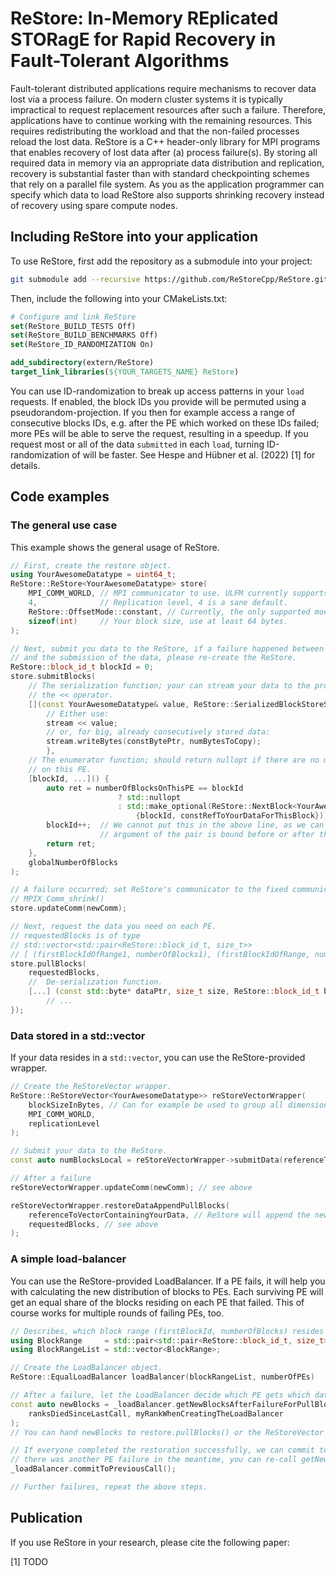 # ReStore: In-Memory REplicated STORagE for Rapid Recovery in Fault-Tolerant Algorithms

Fault-tolerant distributed applications require mechanisms to recover data lost via a process failure.
On modern cluster systems it is typically impractical to request replacement resources after such a failure.
Therefore, applications have to continue working with the remaining resources.
This requires redistributing the workload and that the non-failed processes reload the lost data.
ReStore is a C++ header-only library for MPI programs that enables recovery of lost data after (a) process failure(s).
By storing all required data in memory via an appropriate data distribution and replication, recovery is substantial faster than with standard checkpointing schemes that rely on a parallel file system.
As you as the application programmer can specify which data to load ReStore also supports shrinking recovery instead of recovery using spare compute nodes.

## Including ReStore into your application

To use ReStore, first add the repository as a submodule into your project:
```Bash
git submodule add --recursive https://github.com/ReStoreCpp/ReStore.git extern/ReStore
```

Then, include the following into your CMakeLists.txt:
```CMake
# Configure and link ReStore
set(ReStore_BUILD_TESTS Off)
set(ReStore_BUILD_BENCHMARKS Off)
set(ReStore_ID_RANDOMIZATION On)

add_subdirectory(extern/ReStore)
target_link_libraries(${YOUR_TARGETS_NAME} ReStore)
```

You can use ID-randomization to break up access patterns in your `load` requests.
If enabled, the block IDs you provide will be permuted using a pseudorandom-projection.
If you then for example access a range of consecutive blocks IDs, e.g. after the PE which worked on these IDs failed; more PEs will be able to serve the request, resulting in a speedup.
If you request most or all of the data `submitted` in each `load`, turning ID-randomization of will be faster.
See Hespe and Hübner et al. (2022) [1] for details.

## Code examples

### The general use case

This example shows the general usage of ReStore.

```cpp
// First, create the restore object.
using YourAwesomeDatatype = uint64_t;
ReStore::ReStore<YourAwesomeDatatype> store(
    MPI_COMM_WORLD, // MPI communicator to use. ULFM currently supports only MPI_COMM_WORLD.
    4,              // Replication level, 4 is a sane default.
    ReStore::OffsetMode::constant, // Currently, the only supported mode.
    sizeof(int)     // Your block size, use at least 64 bytes.
);

// Next, submit you data to the ReStore, if a failure happened between creation of the ReStore
// and the submission of the data, please re-create the ReStore.
ReStore::block_id_t blockId = 0;
store.submitBlocks(
    // The serialization function; your can stream your data to the provided stream using
    // the << operator.
    [](const YourAwesomeDatatype& value, ReStore::SerializedBlockStoreStream& stream) {
        // Either use:
        stream << value;
        // or, for big, already consecutively stored data:
        stream.writeBytes(constBytePtr, numBytesToCopy);
        },
    // The enumerator function; should return nullopt if there are no more blocks to submit
    // on this PE.
    [blockId, ...]() {
        auto ret = numberOfBlocksOnThisPE == blockId
                        ? std::nullopt
                        : std::make_optional(ReStore::NextBlock<YourAwesomeDatatype>(
                            {blockId, constRefToYourDataForThisBlock}));
        blockId++;  // We cannot put this in the above line, as we can't assume if the first
                    // argument of the pair is bound before or after the increment.
        return ret;
    },
    globalNumberOfBlocks
);

// A failure occurred; set ReStore's communicator to the fixed communicator obtained by
// MPIX_Comm_shrink()
store.updateComm(newComm);

// Next, request the data you need on each PE.
// requestedBlocks is of type
// std::vector<std::pair<ReStore::block_id_t, size_t>>
// [ (firstBlockIdOfRange1, numberOfBlocks1), (firstBlockIdOfRange, numberOfBlocks2), ...]
store.pullBlocks(
    requestedBlocks,
    //  De-serialization function.
    [...] (const std::byte* dataPtr, size_t size, ReStore::block_id_t blockId) {
        // ...
});

```
### Data stored in a std::vector

If your data resides in a `std::vector`, you can use the ReStore-provided wrapper.

```cpp
// Create the ReStoreVector wrapper.
ReStore::ReStoreVector<YourAwesomeDatatype>> reStoreVectorWrapper(
    blockSizeInBytes, // Can for example be used to group all dimensions of a single data point.
    MPI_COMM_WORLD,
    replicationLevel
);

// Submit your data to the ReStore.
const auto numBlocksLocal = reStoreVectorWrapper->submitData(referenceToYourDataVector);

// After a failure
reStoreVectorWrapper.updateComm(newComm); // see above

reStoreVectorWrapper.restoreDataAppendPullBlocks(
    referenceToVectorContainingYourData, // ReStore will append the new data points at the end.
    requestedBlocks, // see above
);
```

### A simple load-balancer

You can use the ReStore-provided LoadBalancer.
If a PE fails, it will help you with calculating the new distribution of blocks to PEs.
Each surviving PE will get an equal share of the blocks residing on each PE that failed.
This of course works for multiple rounds of failing PEs, too.

```cpp
// Describes, which block range (firstBlockId, numberOfBlocks) resides on which PE.
using BlockRange     = std::pair<std::pair<ReStore::block_id_t, size_t>, ReStoreMPI::original_rank_t>;
using BlockRangeList = std::vector<BlockRange>;

// Create the LoadBalancer object.
ReStore::EqualLoadBalancer loadBalancer(blockRangeList, numberOfPEs)

// After a failure, let the LoadBalancer decide which PE gets which data points:
const auto newBlocks = _loadBalancer.getNewBlocksAfterFailureForPullBlocks(
    ranksDiedSinceLastCall, myRankWhenCreatingTheLoadBalancer
);
// You can hand newBlocks to restore.pullBlocks() or the ReStoreVector wrapper.

// If everyone completed the restoration successfully, we can commit to the new data distribution. If
// there was another PE failure in the meantime, you can re-call getNewBlocksAfterFailureForPullBlocks.
_loadBalancer.commitToPreviousCall();

// Further failures, repeat the above steps.
```

## Publication
If you use ReStore in your research, please cite the following paper:

[1] TODO

